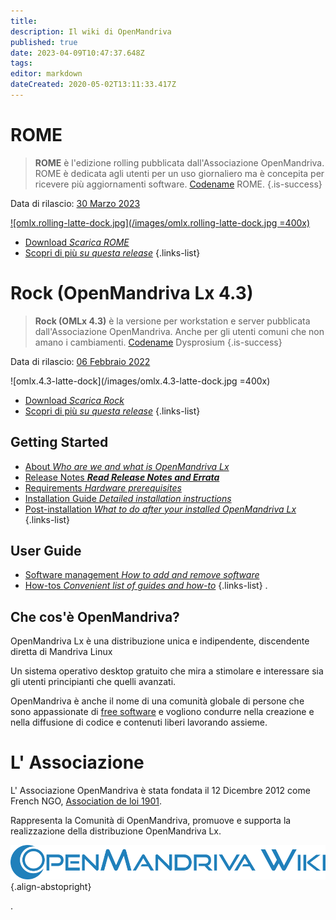 ```yaml
---
title: 
description: Il wiki di OpenMandriva
published: true
date: 2023-04-09T10:47:37.648Z
tags: 
editor: markdown
dateCreated: 2020-05-02T13:11:33.417Z
---
```


# ROME

> **ROME** è l'edizione rolling pubblicata dall'Associazione OpenMandriva. ROME è dedicata agli utenti per un uso giornaliero ma è concepita per ricevere più aggiornamenti software. [Codename](/policies/codename) ROME.
{.is-success}

Data di rilascio:  [30 Marzo 2023](https://www.openmandriva.org/96)
 
[![omlx.rolling-latte-dock.jpg](/images/omlx.rolling-latte-dock.jpg =400x)](/images/omlx.rolling-latte-dock.jpg) 


- [Download *Scarica ROME*](/en/distribution/releases/download)
- [Scopri di più *su questa release*](/distribution/releases/rome) 
{.links-list}

# Rock (OpenMandriva Lx 4.3)

>  **Rock (OMLx 4.3)** è la versione per workstation e server pubblicata dall'Associazione OpenMandriva. Anche per gli utenti comuni che non amano i cambiamenti. [Codename](/policies/codename) Dysprosium
{.is-success}

Data di rilascio:  [06 Febbraio 2022](https://www.openmandriva.org/en/news/article/openmandriva-lx-4-3-released)

![omlx.4.3-latte-dock](/images/omlx.4.3-latte-dock.jpg =400x)


- [Download *Scarica Rock*](/en/distribution/releases/download)
- [Scopri di più *su questa release*](/distribution/releases/omlx43) 
{.links-list}

## Getting Started

- [About *Who are we and what is OpenMandriva Lx*](/en/distribution)
- [Release Notes ***Read Release Notes and Errata***](/en/distribution/releases/current)
- [Requirements *Hardware prerequisites*](/en/distribution/install/requirements/)
- [Installation Guide *Detailed installation instructions*](/en/distribution/install/)
- [Post-installation *What to do after your installed OpenMandriva Lx*](/en/distribution/install/post-install)
{.links-list}

## User Guide

- [Software management *How to add and remove software*](/en/distribution/guides/software-management)
- [How-tos *Convenient list of guides and how-to*](/en/distribution/guides/how-tos)
{.links-list}
.
## Che cos'è OpenMandriva?
OpenMandriva Lx è una distribuzione unica e indipendente, discendente diretta di Mandriva Linux

Un sistema operativo desktop gratuito che mira a stimolare e interessare sia gli utenti principianti che quelli avanzati.

OpenMandriva è anche il nome di una comunità globale di persone che sono appassionate di [free software](http://en.wikipedia.org/wiki/Free_software) e vogliono condurre nella creazione e nella diffusione di codice e contenuti liberi lavorando assieme.

# L' Associazione
L' Associazione OpenMandriva è stata fondata il 12 Dicembre 2012 come French NGO, [Association de loi 1901](https://fr.wikipedia.org/wiki/Association_loi_de_1901). 

Rappresenta la Comunità di OpenMandriva, promuove e supporta la realizzazione della distribuzione OpenMandriva Lx.

![openmandriva-wiki.svg](/logo/openmandriva-wiki.svg){.align-abstopright}

\.
